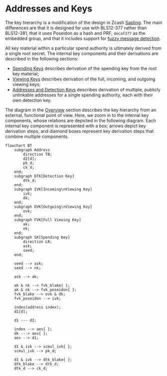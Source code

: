 # Addresses and Keys

The key hierarchy is a modification of the design in Zcash [Sapling].  The main
differences are that it is designed for use with BLS12-377 rather than
BLS12-381, that it uses Poseidon as a hash and PRF, `decaf377` as the embedded
group, and that it includes support for [fuzzy message
detection](../crypto/fmd.md).

All key material within a particular spend authority is ultimately derived from
a single root secret.  The internal key components and their derivations are
described in the following sections:

* [Spending Keys](./addresses_keys/spend_key.md) describes derivation of the
  spending key from the root key material;
* [Viewing Keys](./addresses_keys/viewing_keys.md) describes derivation of the full, incoming, and outgoing viewing keys;
* [Addresses and Detection Keys](./addresses_keys/addresses.md) describes derivation of multiple, publicly unlinkable addresses for a single spending authority, each with their own detection key.

The diagram in the [Overview](../concepts/addresses_keys.md) section describes
the key hierarchy from an external, functional point of view.  Here, we zoom in
to the internal key components, whose relations are depicted in the following
diagram.  Each internal key component is represented with a box; arrows depict
key derivation steps, and diamond boxes represent key derivation steps that
combine multiple components.

```mermaid
flowchart BT
    subgraph Address
        direction TB;
        d2[d];
        pk_d;
        ck_d;
    end;
    subgraph DTK[Detection Key]
        dtk_d;
    end;
    subgraph IVK[Incoming\nViewing Key]
        ivk;
        dk;
    end;
    subgraph OVK[Outgoing\nViewing Key]
        ovk;
    end;
    subgraph FVK[Full Viewing Key]
        ak;
        nk;
    end;
    subgraph SK[Spending Key]
        direction LR;
        ask;
        seed;
    end;

    seed --> ask;
    seed --> nk;

    ask --> ak;

    ak & nk --> fvk_blake{ };
    ak & nk --> fvk_poseidon{ };
    fvk_blake --> ovk & dk;
    fvk_poseidon --> ivk;

    index(address index);
    d1[d];

    d1 --- d2;

    index --> aes{ };
    dk ---> aes{ };
    aes --> d1;

    d1 & ivk --> scmul_ivk{ };
    scmul_ivk --> pk_d;

    d1 & ivk --> dtk_blake{ };
    dtk_blake --> dtk_d;
    dtk_d --> ck_d;
```


[Sapling]: https://zips.z.cash/protocol/protocol.pdf
